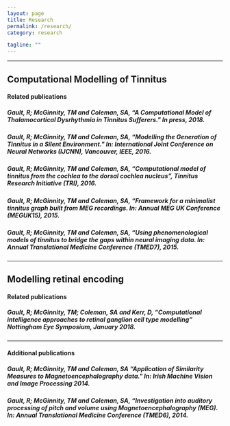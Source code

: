 ```yaml
---
layout: page
title: Research
permalink: /research/
category: research

tagline: ""
---
```


---
<h2>Computational Modelling of Tinnitus</h2>
<h4>Related publications</h4>
<h5>Gault, R; McGinnity, TM and Coleman, SA, “A Computational Model of Thalamocortical Dysrhythmia in Tinnitus Sufferers." In press, 2018.</h5>
<h5>Gault, R; McGinnity, TM and Coleman, SA, “Modelling the Generation of Tinnitus in a Silent Environment." In: International Joint Conference on Neural Networks (IJCNN), Vancouver, IEEE, 2016.</h5>
<h5>Gault, R; McGinnity, TM and Coleman, SA, “Computational model of tinnitus from the cochlea to the dorsal cochlea nucleus”, Tinnitus Research Initiative (TRI), 2016.</h5>
<h5>Gault, R; McGinnity, TM and Coleman, SA, “Framework for a minimalist tinnitus graph built from MEG recordings. In: Annual MEG UK Conference (MEGUK15), 2015.</h5>
<h5>Gault, R; McGinnity, TM and Coleman, SA, “Using phenomenological models of tinnitus to bridge the gaps within neural imaging data. In: Annual Translational Medicine Conference (TMED7), 2015.</h5>

---
<h2>Modelling retinal encoding</h2>
<h4>Related publications</h4>
<h5>Gault, R; McGinnity, TM; Coleman, SA and Kerr, D, “Computational intelligence approaches to retinal ganglion cell type modelling” Nottingham Eye Symposium, January 2018.</h5>

---
<h4>Additional publications</h4>
<h5>Gault, R; McGinnity, TM and Coleman, SA “Application of Similarity Measures to Magnetoencephalography data." In: Irish Machine Vision and Image Processing 2014.</h5>
<h5>Gault, R; McGinnity, TM and Coleman, SA, “Investigation into auditory processing of pitch and volume using Magnetoencephalography (MEG). In: Annual Translational Medicine Conference (TMED6), 2014.</h5>
